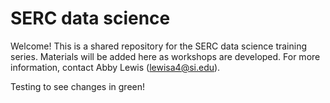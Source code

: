 # SERC data science

Welcome! This is a shared repository for the SERC data science training series. Materials will be added here as workshops are developed. For more information, contact Abby Lewis (lewisa4@si.edu).

Testing to see changes in green!
